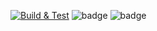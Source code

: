 [![Build & Test](https://github.com/cap-sdebbich/CI-Sample/actions/workflows/Build_Test_Main.yml/badge.svg)](https://github.com/cap-sdebbich/CI-Sample/actions/workflows/Build_Test_Main.yml)
![badge](https://img.shields.io/endpoint?url=https://gist.githubusercontent.com/cap-sdebbich/e5b206f59c78440f11df3cceeefd05fe/raw/shields.json)
![badge](https://img.shields.io/endpoint?url=https://gist.githubusercontent.com/cap-sdebbich/320534fcd2e10cfec7445abada463969/raw/shields_v2.json)
